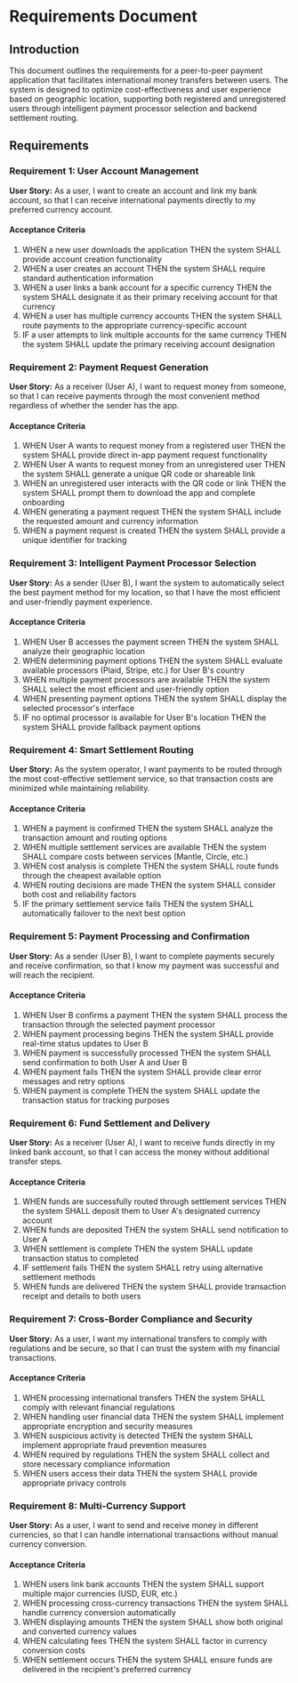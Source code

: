 # Requirements Document

## Introduction

This document outlines the requirements for a peer-to-peer payment application that facilitates international money transfers between users. The system is designed to optimize cost-effectiveness and user experience based on geographic location, supporting both registered and unregistered users through intelligent payment processor selection and backend settlement routing.

## Requirements

### Requirement 1: User Account Management

**User Story:** As a user, I want to create an account and link my bank account, so that I can receive international payments directly to my preferred currency account.

#### Acceptance Criteria

1. WHEN a new user downloads the application THEN the system SHALL provide account creation functionality
2. WHEN a user creates an account THEN the system SHALL require standard authentication information
3. WHEN a user links a bank account for a specific currency THEN the system SHALL designate it as their primary receiving account for that currency
4. WHEN a user has multiple currency accounts THEN the system SHALL route payments to the appropriate currency-specific account
5. IF a user attempts to link multiple accounts for the same currency THEN the system SHALL update the primary receiving account designation

### Requirement 2: Payment Request Generation

**User Story:** As a receiver (User A), I want to request money from someone, so that I can receive payments through the most convenient method regardless of whether the sender has the app.

#### Acceptance Criteria

1. WHEN User A wants to request money from a registered user THEN the system SHALL provide direct in-app payment request functionality
2. WHEN User A wants to request money from an unregistered user THEN the system SHALL generate a unique QR code or shareable link
3. WHEN an unregistered user interacts with the QR code or link THEN the system SHALL prompt them to download the app and complete onboarding
4. WHEN generating a payment request THEN the system SHALL include the requested amount and currency information
5. WHEN a payment request is created THEN the system SHALL provide a unique identifier for tracking

### Requirement 3: Intelligent Payment Processor Selection

**User Story:** As a sender (User B), I want the system to automatically select the best payment method for my location, so that I have the most efficient and user-friendly payment experience.

#### Acceptance Criteria

1. WHEN User B accesses the payment screen THEN the system SHALL analyze their geographic location
2. WHEN determining payment options THEN the system SHALL evaluate available processors (Plaid, Stripe, etc.) for User B's country
3. WHEN multiple payment processors are available THEN the system SHALL select the most efficient and user-friendly option
4. WHEN presenting payment options THEN the system SHALL display the selected processor's interface
5. IF no optimal processor is available for User B's location THEN the system SHALL provide fallback payment options

### Requirement 4: Smart Settlement Routing

**User Story:** As the system operator, I want payments to be routed through the most cost-effective settlement service, so that transaction costs are minimized while maintaining reliability.

#### Acceptance Criteria

1. WHEN a payment is confirmed THEN the system SHALL analyze the transaction amount and routing options
2. WHEN multiple settlement services are available THEN the system SHALL compare costs between services (Mantle, Circle, etc.)
3. WHEN cost analysis is complete THEN the system SHALL route funds through the cheapest available option
4. WHEN routing decisions are made THEN the system SHALL consider both cost and reliability factors
5. IF the primary settlement service fails THEN the system SHALL automatically failover to the next best option

### Requirement 5: Payment Processing and Confirmation

**User Story:** As a sender (User B), I want to complete payments securely and receive confirmation, so that I know my payment was successful and will reach the recipient.

#### Acceptance Criteria

1. WHEN User B confirms a payment THEN the system SHALL process the transaction through the selected payment processor
2. WHEN payment processing begins THEN the system SHALL provide real-time status updates to User B
3. WHEN payment is successfully processed THEN the system SHALL send confirmation to both User A and User B
4. WHEN payment fails THEN the system SHALL provide clear error messages and retry options
5. WHEN payment is complete THEN the system SHALL update the transaction status for tracking purposes

### Requirement 6: Fund Settlement and Delivery

**User Story:** As a receiver (User A), I want to receive funds directly in my linked bank account, so that I can access the money without additional transfer steps.

#### Acceptance Criteria

1. WHEN funds are successfully routed through settlement services THEN the system SHALL deposit them to User A's designated currency account
2. WHEN funds are deposited THEN the system SHALL send notification to User A
3. WHEN settlement is complete THEN the system SHALL update transaction status to completed
4. IF settlement fails THEN the system SHALL retry using alternative settlement methods
5. WHEN funds are delivered THEN the system SHALL provide transaction receipt and details to both users

### Requirement 7: Cross-Border Compliance and Security

**User Story:** As a user, I want my international transfers to comply with regulations and be secure, so that I can trust the system with my financial transactions.

#### Acceptance Criteria

1. WHEN processing international transfers THEN the system SHALL comply with relevant financial regulations
2. WHEN handling user financial data THEN the system SHALL implement appropriate encryption and security measures
3. WHEN suspicious activity is detected THEN the system SHALL implement appropriate fraud prevention measures
4. WHEN required by regulations THEN the system SHALL collect and store necessary compliance information
5. WHEN users access their data THEN the system SHALL provide appropriate privacy controls

### Requirement 8: Multi-Currency Support

**User Story:** As a user, I want to send and receive money in different currencies, so that I can handle international transactions without manual currency conversion.

#### Acceptance Criteria

1. WHEN users link bank accounts THEN the system SHALL support multiple major currencies (USD, EUR, etc.)
2. WHEN processing cross-currency transactions THEN the system SHALL handle currency conversion automatically
3. WHEN displaying amounts THEN the system SHALL show both original and converted currency values
4. WHEN calculating fees THEN the system SHALL factor in currency conversion costs
5. WHEN settlement occurs THEN the system SHALL ensure funds are delivered in the recipient's preferred currency